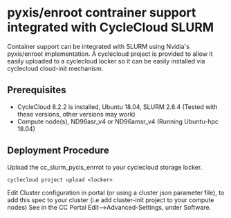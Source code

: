 # pyxis/enroot contrainer support integrated with CycleCloud SLURM 

Container support can be integrated with SLURM using Nvidia's pyxis/enroot implementation. A cyclecloud project is provided to allow it easily uploaded to a cyclecloud 
locker so it can be easily installed via cyclecloud cloud-init mechanism.

## Prerequisites

- CycleCloud 8.2.2 is installed, Ubuntu 18.04, SLURM 2.6.4 (Tested with these versions, other versions may work)
- Compute node(s), ND96asr_v4 or ND96amsr_v4 (Running Ubuntu-hpc 18.04)

## Deployment Procedure

Upload the cc_slurm_pycis_enrrot to your cyclecloud storage locker.
```
cyclecloud project upload <locker>
```

Edit Cluster configuration in portal (or using a cluster json parameter file), to add this spec to your cluster (i.e add cluster-init project to your compute nodes)
See in the CC Portal Edit-->Advanced-Settings, under Software.

